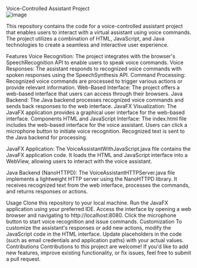 Voice-Controlled Assistant Project  
![image](https://github.com/azarudeen3031/voice_assistant/assets/94823262/47ad1ade-0619-4e21-ac96-6ae04ee13227)


This repository contains the code for a voice-controlled assistant project that enables users to interact with a virtual assistant using voice commands. The project utilizes a combination of HTML, JavaScript, and Java technologies to create a seamless and interactive user experience.

Features
Voice Recognition: The project integrates with the browser's SpeechRecognition API to enable users to speak voice commands.
Voice Responses: The assistant responds to recognized voice commands with spoken responses using the SpeechSynthesis API.
Command Processing: Recognized voice commands are processed to trigger various actions or provide relevant information.
Web-Based Interface: The project offers a web-based interface that users can access through their browsers.
Java Backend: The Java backend processes recognized voice commands and sends back responses to the web interface.
JavaFX Visualization: The JavaFX application provides a graphical user interface for the web-based interface.
Components
HTML and JavaScript Interface: The index.html file includes the web-based interface for the voice assistant. Users can click a microphone button to initiate voice recognition. Recognized text is sent to the Java backend for processing.

JavaFX Application: The VoiceAssistantWithJavaScript.java file contains the JavaFX application code. It loads the HTML and JavaScript interface into a WebView, allowing users to interact with the voice assistant.

Java Backend (NanoHTTPD): The VoiceAssistantHTTPServer.java file implements a lightweight HTTP server using the NanoHTTPD library. It receives recognized text from the web interface, processes the commands, and returns responses or actions.

Usage
Clone this repository to your local machine.
Run the JavaFX application using your preferred IDE.
Access the interface by opening a web browser and navigating to http://localhost:8080.
Click the microphone button to start voice recognition and issue commands.
Customization
To customize the assistant's responses or add new actions, modify the JavaScript code in the HTML interface.
Update placeholders in the code (such as email credentials and application paths) with your actual values.
Contributions
Contributions to this project are welcome! If you'd like to add new features, improve existing functionality, or fix issues, feel free to submit a pull request.
